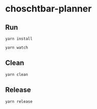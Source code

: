 # choschtbar-planner

## Run

``` shell
yarn install

yarn watch
```

## Clean

``` shell
yarn clean
```

## Release

``` shell
yarn release
```
